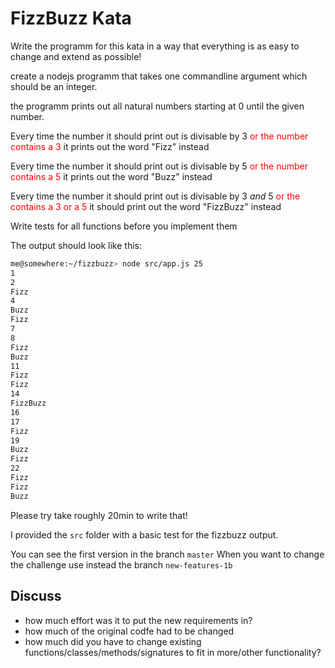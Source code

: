 # FizzBuzz Kata

Write the programm for this kata in a way that everything is as easy to change
and extend as possible!

create a nodejs programm that takes one commandline
argument which should be an integer.

the programm prints out all natural numbers starting at
0 until the given number.

Every time the number it should print out is divisable by 3
<span style="color:red">or the number contains a 3</span>
it prints out the word "Fizz" instead

Every time the number it should print out is divisable by 5
<span style="color:red">or the number contains a 5</span>
it prints out the word "Buzz" instead

Every time the number it should print out is divisable by 3 *and* 5
<span style="color:red">or the contains a 3 or a 5</span>
it should print out the word "FizzBuzz" instead

Write tests for all functions before you implement them

The output should look like this:

```bash
me@somewhere:~/fizzbuzz> node src/app.js 25
1
2
Fizz
4
Buzz
Fizz
7
8
Fizz
Buzz
11
Fizz
Fizz
14
FizzBuzz
16
17
Fizz
19
Buzz
Fizz
22
Fizz
Fizz
Buzz
```

Please try take roughly 20min to write that!

I provided the `src` folder with a basic test for the fizzbuzz output.

You can see the first version in the branch `master`
When you want to change the challenge use instead the branch `new-features-1b`

## Discuss

- how much effort was it to put the new requirements in?
- how much of the original codfe had to be changed
- how much did you have to change existing functions/classes/methods/signatures to fit in
  more/other functionality?